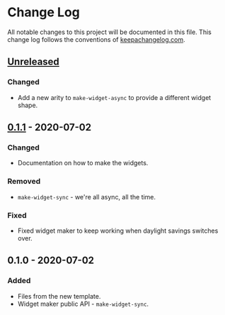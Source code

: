 # Change Log
All notable changes to this project will be documented in this file. This change log follows the conventions of [keepachangelog.com](http://keepachangelog.com/).

## [Unreleased]
### Changed
- Add a new arity to `make-widget-async` to provide a different widget shape.

## [0.1.1] - 2020-07-02
### Changed
- Documentation on how to make the widgets.

### Removed
- `make-widget-sync` - we're all async, all the time.

### Fixed
- Fixed widget maker to keep working when daylight savings switches over.

## 0.1.0 - 2020-07-02
### Added
- Files from the new template.
- Widget maker public API - `make-widget-sync`.

[Unreleased]: https://github.com/your-name/ex1/compare/0.1.1...HEAD
[0.1.1]: https://github.com/your-name/ex1/compare/0.1.0...0.1.1
